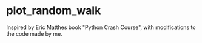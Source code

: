 # plot_random_walk
Inspired by Eric Matthes book "Python Crash Course", with modifications to the code made by me.
